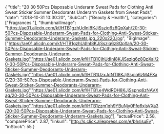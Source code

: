 {
	"title": "20 30 50Pcs Disposable Underarm Sweat Pads for Clothing Anti Sweat Sticker Summer Deodorants Underarm Gaskets from Sweat Pads",
	"date": "2018-10-31 10:30:20",
	"SubCat": ["Beauty & Health"],
	"categories": ["Fragrances "],
	"thumbnailImage": "https://ae01.alicdn.com/kf/HTB1gzhUdInI8KJjSsziq6z8QpXah/20-30-50Pcs-Disposable-Underarm-Sweat-Pads-for-Clothing-Anti-Sweat-Sticker-Summer-Deodorants-Underarm-Gaskets.jpg_220x220.jpg",
	"BigImage": ["https://ae01.alicdn.com/kf/HTB1gzhUdInI8KJjSsziq6z8QpXah/20-30-50Pcs-Disposable-Underarm-Sweat-Pads-for-Clothing-Anti-Sweat-Sticker-Summer-Deodorants-Underarm-Gaskets.jpg","https://ae01.alicdn.com/kf/HTB1CjhUdInI8KJjSsziq6z8QpXal/20-30-50Pcs-Disposable-Underarm-Sweat-Pads-for-Clothing-Anti-Sweat-Sticker-Summer-Deodorants-Underarm-Gaskets.jpg","https://ae01.alicdn.com/kf/HTB1UzxJdNTI8KJjSspiq6zM4FXaC/20-30-50Pcs-Disposable-Underarm-Sweat-Pads-for-Clothing-Anti-Sweat-Sticker-Summer-Deodorants-Underarm-Gaskets.jpg","https://ae01.alicdn.com/kf/HTB1.e4WdRDH8KJjSspnq6zNAVXag/20-30-50Pcs-Disposable-Underarm-Sweat-Pads-for-Clothing-Anti-Sweat-Sticker-Summer-Deodorants-Underarm-Gaskets.jpg","https://ae01.alicdn.com/kf/HTB1zzm1qh9YBuNjy0Ffq6xIsVXa3/20-30-50Pcs-Disposable-Underarm-Sweat-Pads-for-Clothing-Anti-Sweat-Sticker-Summer-Deodorants-Underarm-Gaskets.jpg"],
	"actualPrice": 2.58,
	"comparePrice": 2.87,
	"linkurl": "http://s.click.aliexpress.com/e/bhslsuEy",
	"inStock": 55
}
